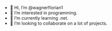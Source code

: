 - 👋 Hi, I’m @wagnerflorian1
- 👀 I’m interested in programming.
- 🌱 I’m currently learning .net.
- 💞️ I’m looking to collaborate on a lot of projects.

